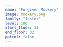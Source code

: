 ```yaml
---
name: "Forgiven Mockery"
image: mockery.png
family: "Jester"
level: 100
start_floor: 31
end_floor: 32
patrol: false
---
```

